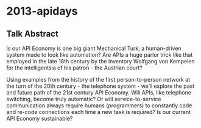 2013-apidays
============

Talk Abstract
-------------
Is our API Economy is one big giant Mechanical Turk; a human-driven system made to look like automation? Are APIs a huge parlor trick like that employed in the late 18th century by the inventory Wolfgang von Kempelen for the intelligentsia of his patron - the Austrian court?

Using examples from the history of the first person-to-person network at the turn of the 20th century - the telephone system - we’ll explore the past and future path of the 21st century API Economy. Will APIs, like telephone switching, become truly automatic? Or will service-to-service communication always require humans (programmers) to constantly code and re-code connections each time a new task is required? Is our current API Economy sustainable?
